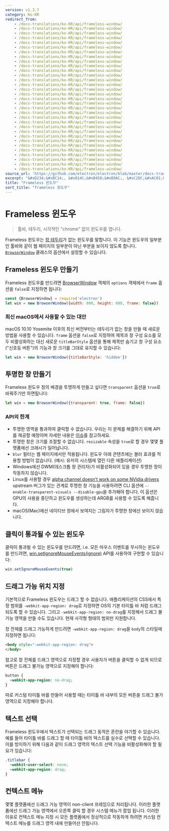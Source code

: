 ```yaml
---
version: v1.3.7
category: Ko-KR
redirect_from:
    - /docs-translations/ko-KR/api/frameless-window/
    - /docs-translations/ko-KR/api/frameless-window/
    - /docs-translations/ko-KR/api/frameless-window/
    - /docs-translations/ko-KR/api/frameless-window/
    - /docs-translations/ko-KR/api/frameless-window/
    - /docs-translations/ko-KR/api/frameless-window/
    - /docs-translations/ko-KR/api/frameless-window/
    - /docs-translations/ko-KR/api/frameless-window/
    - /docs-translations/ko-KR/api/frameless-window/
    - /docs-translations/ko-KR/api/frameless-window/
    - /docs-translations/ko-KR/api/frameless-window/
    - /docs-translations/ko-KR/api/frameless-window/
    - /docs-translations/ko-KR/api/frameless-window/
    - /docs-translations/ko-KR/api/frameless-window/
    - /docs-translations/ko-KR/api/frameless-window/
    - /docs-translations/ko-KR/api/frameless-window/
    - /docs-translations/ko-KR/api/frameless-window/
    - /docs-translations/ko-KR/api/frameless-window/
    - /docs-translations/ko-KR/api/frameless-window/
    - /docs-translations/ko-KR/api/frameless-window/
    - /docs-translations/ko-KR/api/frameless-window/
    - /docs-translations/ko-KR/api/frameless-window/
    - /docs-translations/ko-KR/api/frameless-window/
    - /docs-translations/ko-KR/api/frameless-window/
    - /docs-translations/ko-KR/api/frameless-window/
    - /docs-translations/ko-KR/api/frameless-window/
    - /docs-translations/ko-KR/api/frameless-window/
    - /docs-translations/ko-KR/api/frameless-window/
    - /docs-translations/ko-KR/api/frameless-window/
    - /docs-translations/ko-KR/api/frameless-window/
    - /docs-translations/ko-KR/api/frameless-window/
    - /docs-translations/ko-KR/api/frameless-window/
source_url: 'https://github.com/electron/electron/blob/master/docs-translations/ko-KR/api/frameless-window.md'
excerpt: "&#xD234;&#xBC14;, &#xD14C;&#xB450;&#xB9AC;, &#xC2DC;&#xAC01;&#xC801;&#xC778; &quot;chrome&quot; &#xC5C6;&#xC774; &#xC708;&#xB3C4;&#xC6B0;&#xB97C; &#xC5FD;&#xB2C8;&#xB2E4;."
title: "Frameless 윈도우"
sort_title: "frameless 윈도우"
---
```


# Frameless 윈도우

> 툴바, 테두리, 시각적인 "chrome" 없이 윈도우를 엽니다.

Frameless 윈도우는 [창 테두리](https://developer.mozilla.org/ko/docs/Glossary/Chrome)가
없는 윈도우를 말합니다. 이 기능은 윈도우의 일부분인 툴바와 같이 웹 페이지의 일부분이
아닌 부분을 보이지 않도록 합니다. [`BrowserWindow`](http://electron.atom.io/docs/api/browser-window) 클래스의
옵션에서 설정할 수 있습니다.

## Frameless 윈도우 만들기

Frameless 윈도우를 만드려면 [BrowserWindow](http://electron.atom.io/docs/api/browser-window) 객체의
`options` 객체에서 `frame` 옵션을 `false`로 지정하면 됩니다:

```javascript
const {BrowserWindow} = require('electron')
let win = new BrowserWindow({width: 800, height: 600, frame: false})
```

### 최신 macOS에서 사용할 수 있는 대안

macOS 10.10 Yosemite 이후의 최신 버전부터는 테두리가 없는 창을 만들 때 새로운 방법을
사용할 수 있습니다. `frame` 옵션을 `false`로 지정하여 제목과 창 구성 요소를 모두
비활성화하는 대신 새로운 `titleBarStyle` 옵션을 통해 제목만 숨기고 창 구성 요소
("신호등 버튼")의 기능과 창 크기를 그대로 유지할 수 있습니다:

```javascript
let win = new BrowserWindow({titleBarStyle: 'hidden'})
```

## 투명한 창 만들기

Frameless 윈도우 창의 배경을 투명하게 만들고 싶다면 `transparent` 옵션을 `true`로
바꿔주기만 하면됩니다:

```javascript
let win = new BrowserWindow({transparent: true, frame: false})
```

### API의 한계

* 투명한 영역을 통과하여 클릭할 수 없습니다. 우리는 이 문제를 해결하기 위해 API를
  제공할 예정이며 자세한 내용은
  [이슈](https://github.com/electron/electron/issues/1335)를 참고하세요.
* 투명한 창은 크기를 조절할 수 없습니다. `resizable` 속성을 `true`로 할 경우 몇몇
  플랫폼에선 크래시가 일어납니다.
* `blur` 필터는 웹 페이지에서만 적용됩니다. 윈도우 아래 콘텐츠에는 블러 효과를 적용할
  방법이 없습니다. (예시: 유저의 시스템에 열린 다른 애플리케이션)
* Windows에선 DWM(데스크톱 창 관리자)가 비활성화되어 있을 경우 투명한 창이 작동하지
  않습니다.
* Linux를 사용할 경우 [alpha channel doesn't work on some NVidia drivers](https://code.google.com/p/chromium/issues/detail?id=369209)
  upstream 버그가 있는 관계로 투명한 창 기능을 사용하려면 CLI 옵션에
  `--enable-transparent-visuals --disable-gpu`을 추가해야 합니다. 이 옵션은 GPU의
  사용을 중단하고 윈도우를 생성하는데 ARGB를 사용할 수 있도록 해줍니다.
* macOS(Mac)에선 네이티브 창에서 보여지는 그림자가 투명한 창에선 보이지 않습니다.

## 클릭이 통과될 수 있는 윈도우

클릭이 통과될 수 있는 윈도우를 만드려면, i.e. 모든 마우스 이벤트를 무시하는 윈도우를
만드려면, [win.setIgnoreMouseEvents(ignore)][ignore-mouse-events] API를 사용하여
구현할 수 있습니다:

```javascript
win.setIgnoreMouseEvents(true)
```

## 드래그 가능 위치 지정

기본적으로 Frameless 윈도우는 드래그 할 수 없습니다. 애플리케이션의 CSS에서 특정
범위를 `-webkit-app-region: drag`로 지정하면 OS의 기본 타이틀 바 처럼 드래그 되도록
할 수 있습니다. 그리고 `-webkit-app-region: no-drag`를 지정해서 드래그 불가능 영역을
만들 수도 있습니다. 현재 사각형 형태의 범위만 지원합니다.

창 전체를 드래그 가능하게 만드려면 `-webkit-app-region: drag`을 `body`의 스타일에
지정하면 됩니다:

```html
<body style="-webkit-app-region: drag">
</body>
```

참고로 창 전체를 드래그 영역으로 지정할 경우 사용자가 버튼을 클릭할 수 없게 되므로
버튼은 드래그 불가능 영역으로 지정해야 합니다:

```css
button {
  -webkit-app-region: no-drag;
}
```

따로 커스텀 타이틀 바를 만들어 사용할 때는 타이틀 바 내부의 모든 버튼을 드래그 불가
영역으로 지정해야 합니다.

## 텍스트 선택

Frameless 윈도우에서 텍스트가 선택되는 드래그 동작은 혼란을 야기할 수 있습니다. 예를
들어 타이틀 바를 드래그 할 때 타이틀 바의 텍스트를 실수로 선택할 수 있습니다. 이를
방지하기 위해 다음과 같이 드래그 영역의 텍스트 선택 기능을 비활성화해야 할 필요가
있습니다:

```css
.titlebar {
  -webkit-user-select: none;
  -webkit-app-region: drag;
}
```

## 컨텍스트 메뉴

몇몇 플랫폼에선 드래그 가능 영역이 non-client 프레임으로 처리됩니다. 이러한 플랫폼에선
드래그 가능 영역에서 오른쪽 클릭 할 경우 시스템 메뉴가 팝업 됩니다. 이러한 이유로
컨텍스트 메뉴 지정 시 모든 플랫폼에서 정상적으로 작동하게 하려면 커스텀 컨텍스트 메뉴를
드래그 영역 내에 만들어선 안됩니다.

[ignore-mouse-events]: http://electron.atom.io/docs/api/browser-window#winsetignoremouseeventsignore
